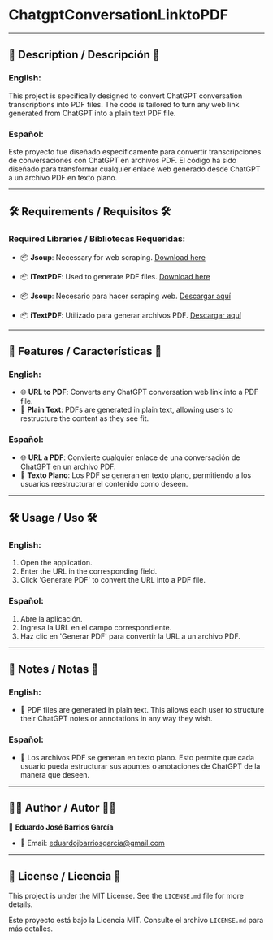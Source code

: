 # ChatgptConversationLinktoPDF

---

## 🌟 Description / Descripción 🌟

### English:

This project is specifically designed to convert ChatGPT conversation transcriptions into PDF files. The code is tailored to turn any web link generated from ChatGPT into a plain text PDF file.

### Español:

Este proyecto fue diseñado específicamente para convertir transcripciones de conversaciones con ChatGPT en archivos PDF. El código ha sido diseñado para transformar cualquier enlace web generado desde ChatGPT a un archivo PDF en texto plano.

---

## 🛠️ Requirements / Requisitos 🛠️

### Required Libraries / Bibliotecas Requeridas:

- 📦 **Jsoup**: Necessary for web scraping. [Download here](https://jsoup.org/download.html)
- 📦 **iTextPDF**: Used to generate PDF files. [Download here](https://github.com/itext/itextpdf)

- 📦 **Jsoup**: Necesario para hacer scraping web. [Descargar aquí](https://jsoup.org/download.html)
- 📦 **iTextPDF**: Utilizado para generar archivos PDF. [Descargar aquí](https://github.com/itext/itextpdf)

---

## 🎯 Features / Características 🎯

### English:

- 🌐 **URL to PDF**: Converts any ChatGPT conversation web link into a PDF file.
- 📝 **Plain Text**: PDFs are generated in plain text, allowing users to restructure the content as they see fit.

### Español:

- 🌐 **URL a PDF**: Convierte cualquier enlace de una conversación de ChatGPT en un archivo PDF.
- 📝 **Texto Plano**: Los PDF se generan en texto plano, permitiendo a los usuarios reestructurar el contenido como deseen.

---

## 🛠️ Usage / Uso 🛠️

### English:

1. Open the application.
2. Enter the URL in the corresponding field.
3. Click 'Generate PDF' to convert the URL into a PDF file.

### Español:

1. Abre la aplicación.
2. Ingresa la URL en el campo correspondiente.
3. Haz clic en 'Generar PDF' para convertir la URL a un archivo PDF.

---

## 📖 Notes / Notas 📖

### English:

- 📄 PDF files are generated in plain text. This allows each user to structure their ChatGPT notes or annotations in any way they wish.

### Español:

- 📄 Los archivos PDF se generan en texto plano. Esto permite que cada usuario pueda estructurar sus apuntes o anotaciones de ChatGPT de la manera que deseen.

---

## 🙋‍♂️ Author / Autor 🙋‍♂️

👤 **Eduardo José Barrios García**
- 📧 Email: eduardojbarriosgarcia@gmail.com

---

## 📃 License / Licencia 📃

This project is under the MIT License. See the `LICENSE.md` file for more details.

Este proyecto está bajo la Licencia MIT. Consulte el archivo `LICENSE.md` para más detalles.
